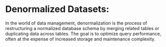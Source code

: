 # Denormalized Datasets:
In the world of data management, denormalization is the process of restructuring a normalized database schema by merging related tables or duplicating data across tables. The goal is to optimize query performance, often at the expense of increased storage and maintenance complexity.
